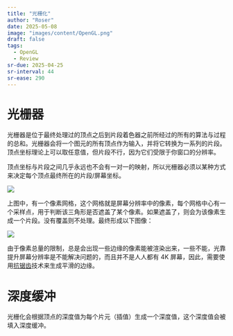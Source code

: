 ```yaml
---
title: "光栅化"
author: "Roser"
date: 2025-05-08
image: "images/content/OpenGL.png"
draft: false
tags:
  - OpenGL
  - Review
sr-due: 2025-04-25
sr-interval: 44
sr-ease: 290
---
```

# 光栅器

光栅器是位于最终处理过的顶点之后到片段着色器之前所经过的所有的算法与过程的总和。光栅器会将一个图元的所有顶点作为输入，并将它转换为一系列的片段。顶点坐标理论上可以取任意值，但片段不行，因为它们受限于你窗口的分辨率。

顶点坐标与片段之间几乎永远也不会有一对一的映射，所以光栅器必须以某种方式来决定每个顶点最终所在的片段/屏幕坐标。

![](images/顶点与像素网格.png)

上图中，有一个像素网格，这个网格就是屏幕分辨率中的像素，每个网格中心有一个采样点，用于判断该三角形是否遮盖了某个像素。如果遮盖了，则会为该像素生成一个片段。没有覆盖则不处理。最终形成以下图像：

![](images/光栅化渲染结果.png)

由于像素总量的限制，总是会出现一些边缘的像素能被渲染出来，一些不能，光靠提升屏幕分辨率是不能解决问题的，而且并不是人人都有 4K 屏幕，因此，需要使用[抗锯齿](../Advanced/抗锯齿)技术来生成平滑的边缘。
# 深度缓冲

光栅化会根据顶点的深度值为每个片元（插值）生成一个深度值，这个深度值会被填入深度缓冲。